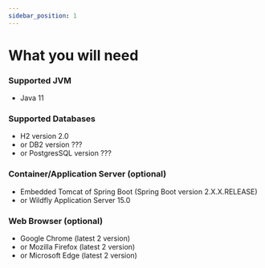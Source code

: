 ```yaml
---
sidebar_position: 1
---
```


# What you will need

### Supported JVM
  - Java 11
### Supported Databases
- H2 version 2.0
- or DB2 version ???
- or PostgresSQL version ???
### Container/Application Server (optional)
  - Embedded Tomcat of Spring Boot (Spring Boot version 2.X.X.RELEASE)
  - or Wildfly Application Server 15.0
### Web Browser (optional)
  - Google Chrome (latest 2 version)
  - or Mozilla Firefox (latest 2 version)
  - or Microsoft Edge (latest 2 version)